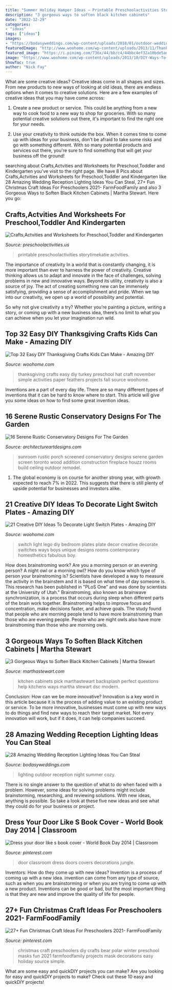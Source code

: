 ```yaml
---
title: "Summer Holiday Hamper Ideas ~ Printable Preschoolactivities Storytimekatie Actvities"
description: "3 gorgeous ways to soften black kitchen cabinets"
date: "2022-12-29"
categories:
- "ideas"
tags: ["ideas"]
images:
- "https://bodasyweddings.com/wp-content/uploads/2018/01/outdoor-wedding-lighting.jpg"
featuredImage: "http://www.woohome.com/wp-content/uploads/2013/11/Thanksgiving-Crafts-Kids-Can-Make-23.jpg"
featured_image: "https://i.pinimg.com/736x/44/bb/c4/44bbc4ef32a10bde5ad210d57594e830.jpg"
image: "https://www.woohome.com/wp-content/uploads/2013/10/DIY-Ways-To-Decorate-A-Light-Switch-Plate-21-2.jpg"
ShowToc: true
author: "Nick Fay"
---
```



What are some creative ideas?
Creative ideas come in all shapes and sizes. From new products to new ways of looking at old ideas, there are endless options when it comes to creative solutions. Here are a few examples of creative ideas that you may have come across: 
1. Create a new product or service. This could be anything from a new way to cook food to a new way to shop for groceries. With so many potential creative solutions out there, it's important to find the right one for your needs. 

2. Use your creativity to think outside the box. When it comes time to come up with ideas for your business, don't be afraid to take some risks and go with something different. With so many potential products and services out there, you're sure to find something that will get your business off the ground! 


	

		
searching about Crafts,Actvities and Worksheets for Preschool,Toddler and Kindergarten you've visit to the right page. We have 8 Pics about Crafts,Actvities and Worksheets for Preschool,Toddler and Kindergarten like 28 Amazing Wedding Reception Lighting Ideas You Can Steal, 27+ Fun Christmas Craft Ideas For Preschoolers 2021- FarmFoodFamily and also 3 Gorgeous Ways to Soften Black Kitchen Cabinets | Martha Stewart. Here you go:
		
    
## Crafts,Actvities And Worksheets For Preschool,Toddler And Kindergarten

<img loading=lazy src="https://www.preschoolactivities.us/wp-content/uploads/2015/03/paper-plate-ladybug-craft-ideas.jpg" onerror="this.onerror=null;this.src='https://tse3.mm.bing.net/th?id=OIP.eJSC2uLNyQe0QygxDn6_6AAAAA&amp;pid=15.1';" alt="Crafts,Actvities and Worksheets for Preschool,Toddler and Kindergarten">

_Source: preschoolactivities.us_

>printable preschoolactivities storytimekatie actvities. 

	

The importance of creativity
In a world that is constantly changing, it is more important than ever to harness the power of creativity. Creative thinking allows us to adapt and innovate in the face of challenges, solving problems in new and innovative ways.
Beyond its utility, creativity is also a source of joy. The act of creating something new can be immensely satisfying, providing a sense of accomplishment and pride. When we tap into our creativity, we open up a world of possibility and potential.

So why not give creativity a try? Whether you’re painting a picture, writing a story, or coming up with a new business idea, there’s no limit to what you can achieve when you let your imagination run wild.

    
## Top 32 Easy DIY Thanksgiving Crafts Kids Can Make - Amazing DIY

<img loading=lazy src="http://www.woohome.com/wp-content/uploads/2013/11/Thanksgiving-Crafts-Kids-Can-Make-23.jpg" onerror="this.onerror=null;this.src='https://tse2.mm.bing.net/th?id=OIP.V6_dBzJFu3stXDh_TdnQhQHaJ4&amp;pid=15.1';" alt="Top 32 Easy DIY Thanksgiving Crafts Kids Can Make - Amazing DIY">

_Source: woohome.com_

>thanksgiving crafts easy diy turkey preschool hat craft november simple activities paper feathers projects fall source woohome. 

	

Inventions are a part of every day life. There are so many different types of inventions that it can be hard to know where to start. This article will give you some ideas on how to find some great invention ideas.

    
## 16 Serene Rustic Conservatory Designs For The Garden

<img loading=lazy src="https://www.architectureartdesigns.com/wp-content/uploads/2015/05/16-Serene-Rustic-Conservatory-Designs-For-The-Garden-10-630x420.jpg" onerror="this.onerror=null;this.src='https://tse3.mm.bing.net/th?id=OIP.uOK21BPLyv75I9ccDd1GzAHaE8&amp;pid=15.1';" alt="16 Serene Rustic Conservatory Designs For The Garden">

_Source: architectureartdesigns.com_

>sunroom rustic porch screened conservatory designs serene garden screen toronto wood addition construction fireplace houzz rooms build ceiling outdoor remodel. 

	

1. The global economy is on course for another strong year, with growth expected to reach 7% in 2022. This suggests that there is still plenty of upside potential for businesses and investors alike.

    
## 21 Creative DIY Ideas To Decorate Light Switch Plates - Amazing DIY

<img loading=lazy src="https://www.woohome.com/wp-content/uploads/2013/10/DIY-Ways-To-Decorate-A-Light-Switch-Plate-21-2.jpg" onerror="this.onerror=null;this.src='https://tse2.mm.bing.net/th?id=OIP._mHV6JArIAtA_JEsyWkCMgHaJt&amp;pid=15.1';" alt="21 Creative DIY Ideas To Decorate Light Switch Plates - Amazing DIY">

_Source: woohome.com_

>switch light lego diy bedroom plates plate decor creative decorate switches ways boys unique designs rooms contemporary homesthetics fabulous boy. 

	

How does brainstroming work?
Are you a morning person or an evening person? A night owl or a morning owl? How do you know which type of person your brainstroming is? Scientists have developed a way to measure the activity in the brainstem and it is based on what time of day someone is. This research has been published in "PLoS One" and was done by scientists at the University of Utah."
Brainstroming, also known as brainwave synchronization, is a process that occurs during sleep when different parts of the brain work together. Brainstroming helps to improve focus and concentration, make decisions faster, and achieve goals. The study found that people who are morning people tend to have more brainstroming than those who are evening people. People who are night owls also have more brainstroming than those who are morning owls.

    
## 3 Gorgeous Ways To Soften Black Kitchen Cabinets | Martha Stewart

<img loading=lazy src="https://assets.marthastewart.com/styles/wmax-1500/d12/20151210-DSC/20151210-DSC_0090.jpg?itok=HDOe38Mj" onerror="this.onerror=null;this.src='https://tse1.mm.bing.net/th?id=OIP.tzB2Uh-xW3KQLNZNtGrlHgHaKh&amp;pid=15.1';" alt="3 Gorgeous Ways to Soften Black Kitchen Cabinets | Martha Stewart">

_Source: marthastewart.com_

>kitchen cabinets pick marthastewart backsplash perfect questions help kitchens ways martha stewart dsc modern. 

	

Conclusion: How can we be more innovative?
Innovation is a key word in this article because it is the process of adding value to an existing product or service. To be more innovative, businesses must come up with new ways to do things and find new ways to reach their target market. Not every innovation will work, but if it does, it can help companies succeed.

    
## 28 Amazing Wedding Reception Lighting Ideas You Can Steal

<img loading=lazy src="https://bodasyweddings.com/wp-content/uploads/2018/01/outdoor-wedding-lighting.jpg" onerror="this.onerror=null;this.src='https://tse1.mm.bing.net/th?id=OIP.CPsj7Ga32L9Z_2cHGshNfAHaR_&amp;pid=15.1';" alt="28 Amazing Wedding Reception Lighting Ideas You Can Steal">

_Source: bodasyweddings.com_

>lighting outdoor reception night summer cozy. 

	

There is no single answer to the question of what to do when faced with a problem. However, some ideas for solving problems might include brainstorming, researching, and reviewing solutions. With new ideas, anything is possible. So take a look at these five new ideas and see what they could do for your business or project.

    
## Dress Your Door Like S Book Cover - World Book Day 2014 | Classroom

<img loading=lazy src="https://i.pinimg.com/736x/5d/cf/ea/5dcfea2e85c57ecc4e33e7aa8cf7fb93--classroom-door-classroom-ideas.jpg" onerror="this.onerror=null;this.src='https://tse2.mm.bing.net/th?id=OIP.DzDl5PNm7sk8xtUjEacj4gAAAA&amp;pid=15.1';" alt="Dress your door like s book cover - World Book Day 2014 | Classroom">

_Source: pinterest.com_

>door classroom dress doors covers decorations jungle. 

	

Inventors: How do they come up with new ideas?
Invention is a process of coming up with a new idea. invention can come from any type of source, such as when you are brainstorming or when you are trying to come up with a new product. Inventions can be good or bad, but the most important thing is that they are new and improve the quality of life for people.

    
## 27+ Fun Christmas Craft Ideas For Preschoolers 2021- FarmFoodFamily

<img loading=lazy src="https://i.pinimg.com/736x/44/bb/c4/44bbc4ef32a10bde5ad210d57594e830.jpg" onerror="this.onerror=null;this.src='https://tse2.mm.bing.net/th?id=OIP.FcfhtkyVv39rGB2kd2BpXAHaKl&amp;pid=15.1';" alt="27+ Fun Christmas Craft Ideas For Preschoolers 2021- FarmFoodFamily">

_Source: pinterest.com_

>christmas craft preschoolers diy crafts bear polar winter preschool masks fun 2021 farmfoodfamily projects mask decorations easy holiday source simple. 

	

What are some easy and quickDIY projects you can make?
Are you looking for easy and quickDIY projects to make? Check out these 10 easy and quickDIY projects!

